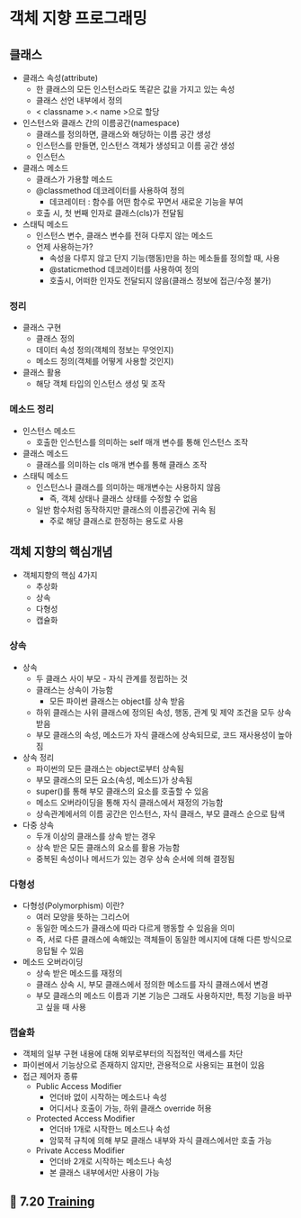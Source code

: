 # 객체 지향 프로그래밍

## 클래스

- 클래스 속성(attribute)
  - 한 클래스의 모든 인스턴스라도 똑같은 값을 가지고 있는 속성
  - 클래스 선언 내부에서 정의
  - < classname >.< name >으로 할당
- 인스턴스와 클래스 간의 이름공간(namespace)
  - 클래스를 정의하면, 클래스와 해당하는 이름 공간 생성
  - 인스턴스를 만들면, 인스턴스 객체가 생성되고 이름 공간 생성
  - 인스턴스
- 클래스 메소드
  - 클래스가 가용할 메소드
  - @classmethod 데코레이터를 사용하여 정의
    - 데코레이터 : 함수를 어떤 함수로 꾸면서 새로운 기능을 부여
  - 호출 시, 첫 번째 인자로 클래스(cls)가 전달됨
- 스태틱 메소드
  - 인스턴스 변수, 클래스 변수를 전혀 다루지 않는 메소드
  - 언제 사용하는가?
    - 속성을 다루지 않고 단지 기능(행동)만을 하는 메소들를 정의할 때, 사용
    - @staticmethod 데코레이터를 사용하여 정의
    - 호출시, 어떠한 인자도 전달되지 않음(클래스 정보에 접근/수정 불가)


### 정리

- 클래스 구현
  - 클래스 정의
  - 데이터 속성 정의(객체의 정보는 무엇인지)
  - 메소드 정의(객체를 어떻게 사용할 것인지)
- 클래스 활용
  - 해당 객체 타입의 인스턴스 생성 및 조작

### 메소드 정리

- 인스턴스 메소드
  - 호출한 인스턴스를 의미하는 self 매개 변수를 통해 인스턴스 조작
- 클래스 메소드
  - 클래스를 의미하는 cls 매개 변수를 통해 클래스 조작
- 스태틱 메소드
  - 인스턴스나 클래스를 의미하는 매개변수는 사용하지 않음
    - 즉, 객체 상태나 클래스 상태를 수정할 수 없음
  - 일반 함수처럼 동작하지만 클래스의 이름공간에 귀속 됨
    - 주로 해당 클래스로 한정하는 용도로 사용



## 객체 지향의 핵심개념

- 객체지향의 핵심 4가지
  - 추상화
  - 상속
  - 다형성
  - 캡슐화

### 상속

- 상속
  - 두 클래스 사이 부모 - 자식 관계를 정립하는 것
  - 클래스는 상속이 가능함
    - 모든 파이썬 클래스는 object를 상속 받음
  - 하위 클래스는 사위 클래스에 정의된 속성, 행동, 관계 및 제약 조건을 모두 상속 받음
  - 부모 클래스의 속성, 메소드가 자식 클래스에 상속되므로, 코드 재사용성이 높아짐
- 상속 정리
  - 파이썬의 모든 클래스는 object로부터 상속됨
  - 부모 클래스의 모든 요소(속성, 메소드)가 상속됨
  - super()를 통해 부모 클래스의 요소를 호출할 수 있음
  - 메소드 오버라이딩을 통해 자식 클래스에서 재정의 가능함
  - 상속관계에서의 이름 공간은 인스턴스, 자식 클래스, 부모 클래스 순으로 탐색
- 다중 상속
  - 두개 이상의 클래스를 상속 받는 경우
  - 상속 받은 모든 클래스의 요소를 활용 가능함
  - 중복된 속성이나 메서드가 있는 경우 상속 순서에 의해 결정됨

### 다형성

- 다형성(Polymorphism) 이란?
  - 여러 모양을 뜻하는 그리스어
  - 동일한 메소드가 클래스에 따라 다르게 행동할 수 있음을 의미
  - 즉, 서로 다른 클래스에 속해있는 객체들이 동일한 메시지에 대해 다른 방식으로 응답될 수 있음
- 메소드 오버라이딩
  - 상속 받은 메소드를 재정의
  - 클래스 상속 시, 부모 클래스에서 정의한 메소드를 자식 클래스에서 변경
  - 부모 클래스의 메소드 이름과 기본 기능은 그래도 사용하지만, 특정 기능을 바꾸고 싶을 때 사용

### 캡슐화

- 객체의 일부 구현 내용에 대해 외부로부터의 직접적인 액세스를 차단
- 파이썬에서 기능상으로 존재하지 않지만, 관용적으로 사용되는 표현이 있음
- 접근 제어자 종류
  - Public Access Modifier
    - 언더바 없이 시작하는 메소드나 속성
    - 어디서나 호출이 가능, 하위 클래스 override 허용
  - Protected Access Modifier
    - 언더바 1개로 시작한느 메소드나 속성
    - 암묵적 규칙에 의해 부모 클래스 내부와 자식 클래스에서만 호출 가능
  - Private Access Modifier
    - 언더바 2개로 시작하는 메소드나 속성
    - 본 클래스 내부에서만 사용이 가능





## 💪 7.20 [Training](./test/7.20_test)
